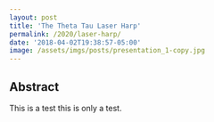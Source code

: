 ```yaml
---
layout: post
title: 'The Theta Tau Laser Harp'
permalink: /2020/laser-harp/
date: '2018-04-02T19:38:57-05:00'
image: /assets/imgs/posts/presentation_1-copy.jpg
---
```

## Abstract 

This is a test this is only a test.

